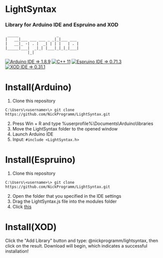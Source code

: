 # LightSyntax
### Library for Arduino IDE and Espruino and XOD
```
 _____                 _
|   __|___ ___ ___ _ _|_|___ ___
|   __|_ -| . |  _| | | |   | . |
|_____|___|  _|_| |___|_|_|_|___|
          |_|      
```
[![Arduino IDE => 1.8.9](https://NickProgramm.github.io/LightSyntax/arduno.svg)](https://create.arduino.cc/editor "Arduino IDE")
[![C++ 11](https://NickProgramm.github.io/LightSyntax/c++.svg)](https://en.wikipedia.org/wiki/C%2B%2B "About C++")
[![Espruino IDE => 0.71.3](https://NickProgramm.github.io/LightSyntax/espruino.svg)](https://www.espruino.com/ide/ "Espruino IDE")
[![XOD IDE => 0.31.1](https://nickprogramm.github.io/LightSyntax/XOD.svg)](https://xod.io/ide/?skip=1 "XOD IDE")

# Install(Arduino)
1. Clone this repository
```
C:\Users\<username>\> git clone https://github.com/NickProgramm/LightSyntax.git
```
2. Press Win + R and type %userprofile%\Documents\Arduino\libraries
3. Move the LightSyntax folder to the opened window
4. Launch Arduino IDE
5. Input: ```#include <LightSyntax.h>```

# Install(Espruino)
1. Clone this repository
```
C:\Users\<username>\> git clone https://github.com/NickProgramm/LightSyntax.git
```
2. Open the folder that you specified in the IDE settings
3. Drag the LightSyntax.js file into the modules folder
4. Click [this](http://espruino.com/webide?code=var%20syn%20=%20require(%27LightSyntax%27);)
# Install(XOD)
Click the "Add Library" button and type: @nickprogramm/lightsyntax, then click on the result.
Download will begin, which indicates a successful installation!
